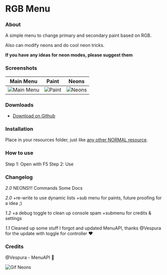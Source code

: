# RGB Menu

### **About**

A simple menu to change primary and secondary paint based on RGB.

Also can modify neons and do cool neon tricks.

**If you have any ideas for neon modes, please suggest them**

### **Screenshots**

|Main Menu|Paint|Neons|
|:-:|:-:|:-:|
|![Main Menu](https://user-images.githubusercontent.com/23016491/53139154-bb755800-3556-11e9-9585-1ec1b7abb19f.png)|![Paint](https://user-images.githubusercontent.com/23016491/53139138-ab5d7880-3556-11e9-9dbe-19225515edbc.png)|![Neons](https://user-images.githubusercontent.com/23016491/53139115-9aad0280-3556-11e9-890a-6c84bb421c7b.png)|

### **Downloads**

* [Download on Github](https://github.com/Alsekwolf/RGBMenu/releases)

### **Installation**
Place in your resources folder, just like [any other NORMAL resource](https://forum.fivem.net/t/how-to-install-a-fivem-resource-script/81013).

### **How to use**
Step 1: Open with F5
Step 2: Use

### **Changelog**
_2.0_
NEONS!!!
Commands
Some Docs

_2.0_
+re-write to use dynamic lists
+sub menu for paints, future proofing for a idea ;)

_1.2_
+a debug toggle to clean up console spam
+submenu for credits & settings

_1.1_ Cleaned up some stuff I forgot and updated MenuAPI, thanks @Vespura for the update with toggle for controller :heart: 


### **Credits**
@Vespura - MenuAPI :blue_heart:

![Gif Neons](https://user-images.githubusercontent.com/23016491/53139172-caf4a100-3556-11e9-8946-8c745c073759.gif)
